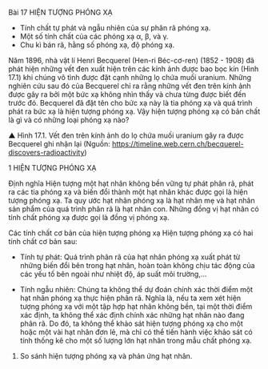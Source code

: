 Bài 17 HIỆN TƯỢNG PHÓNG XẠ

- Tính chất tự phát và ngẫu nhiên của sự phân rã phóng xạ.
- Một số tính chất của các phóng xạ α, β, và γ.
- Chu kì bán rã, hằng số phóng xạ, độ phóng xạ.

Năm 1896, nhà vật lí Henri Becquerel (Hen-ri Béc-cơ-ren) (1852 - 1908) đã phát hiện những vết đen xuất hiện trên các kính ảnh được bao bọc kín (Hình 17.1) khi chúng vô tình được đặt cạnh những lọ chứa muối uranium. Những nghiên cứu sau đó của Becquerel chỉ ra rằng những vết đen trên kính ảnh được gây ra bởi một bức xạ không nhìn thấy và chưa từng được biết đến trước đó. Becquerel đã đặt tên cho bức xạ này là tia phóng xạ và quá trình phát ra bức xạ là hiện tượng phóng xạ. Vậy hiện tượng phóng xạ có bản chất là gì và có những loại phóng xạ nào?

▲ Hình 17.1. Vết đen trên kính ảnh do lọ chứa muối uranium gây ra được Becquerel ghi nhận lại
(Nguồn: https://timeline.web.cern.ch/becquerel-discovers-radioactivity)

1 HIỆN TƯỢNG PHÓNG XẠ

Định nghĩa
Hiện tượng một hạt nhân không bền vững tự phát phân rã, phát ra các tia phóng xạ và biến đổi thành một hạt nhân khác được gọi là hiện tượng phóng xạ. Ta quy ước hạt nhân phóng xạ là hạt nhân mẹ và hạt nhân sản phẩm của quá trình phân rã là hạt nhân con. Những đồng vị hạt nhân có tính chất phóng xạ được gọi là đồng vị phóng xạ.

Các tính chất cơ bản của hiện tượng phóng xạ
Hiện tượng phóng xạ có hai tính chất cơ bản sau:

- Tính tự phát: Quá trình phân rã của hạt nhân phóng xạ xuất phát từ những biến đổi bên trong hạt nhân, hoàn toàn không chịu tác động của các yếu tố bên ngoài như nhiệt độ, áp suất môi trường,...

- Tính ngẫu nhiên: Chúng ta không thể dự đoán chính xác thời điểm một hạt nhân phóng xạ thực hiện phân rã. Nghĩa là, nếu ta xem xét hiện tượng phóng xạ với một tập hợp hạt nhân không bền, tại một thời điểm xác định, ta không thể xác định chính xác những hạt nhân nào đang phân rã. Do đó, ta không thể khảo sát hiện tượng phóng xạ cho một hoặc một vài hạt nhân đơn lẻ, mà chỉ có thể tiến hành việc khảo sát có tính thống kê cho một số lượng lớn hạt nhân trong mẫu chất phóng xạ.

1. So sánh hiện tượng phóng xạ và phản ứng hạt nhân.